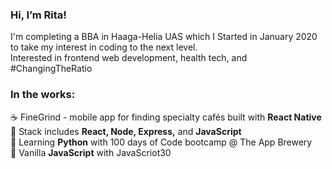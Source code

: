 ### Hi, I’m Rita!

I'm completing a BBA in Haaga-Helia UAS which I Started in January 2020 to take my interest in coding to the next level.  
Interested in frontend web development, health tech, and #ChangingTheRatio

### In the works:

☕ FineGrind - mobile app for finding specialty cafés built with **React Native**  
📖 Stack includes **React, Node, Express,** and **JavaScript**  
🐍 Learning **Python** with 100 days of Code bootcamp @ The App Brewery  
🍦 Vanilla **JavaScript** with JavaScriot30


<!---
ritamiklan/ritamiklan is a ✨ special ✨ repository because its `README.md` (this file) appears on your GitHub profile.
You can click the Preview link to take a look at your changes.
--->
